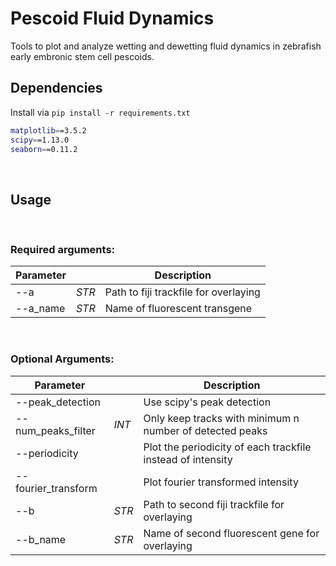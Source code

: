 # Pescoid Fluid Dynamics
Tools to plot and analyze wetting and dewetting fluid dynamics in zebrafish early embronic stem cell pescoids.
&nbsp;

## Dependencies
Install via `pip install -r requirements.txt`
```sh
matplotlib==3.5.2
scipy==1.13.0
seaborn==0.11.2
```
&nbsp;

## Usage


&nbsp;

### Required arguments:
| Parameter     |       | Description                           |
|---------------|-------|---------------------------------------|
| --a | _STR_ | Path to fiji trackfile for overlaying |
| --a_name      | _STR_ | Name of fluorescent transgene         |

&nbsp;

### Optional Arguments:
| Parameter           |       | Description                                                 |
|---------------------|-------|-------------------------------------------------------------|
| --peak_detection    |       | Use scipy's peak detection                                  |
| --num_peaks_filter  | _INT_ | Only keep tracks with minimum n number of detected peaks    |
| --periodicity       |       | Plot the periodicity of each trackfile instead of intensity |
| --fourier_transform |       | Plot fourier transformed intensity                          |
| --b       | _STR_ | Path to second fiji trackfile for overlaying                |
| --b_name            | _STR_ | Name of second fluorescent gene for overlaying              |


